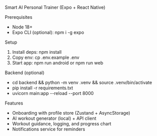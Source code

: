 Smart AI Personal Trainer (Expo + React Native)

Prerequisites
- Node 18+
- Expo CLI (optional): npm i -g expo

Setup
1) Install deps: npm install
2) Copy env: cp .env.example .env
3) Start app: npm run android or npm run web

Backend (optional)
- cd backend && python -m venv .venv && source .venv/bin/activate
- pip install -r requirements.txt
- uvicorn main:app --reload --port 8000

Features
- Onboarding with profile store (Zustand + AsyncStorage)
- AI workout generator (local) + API client
- Workout guidance, logging, and progress chart
- Notifications service for reminders
